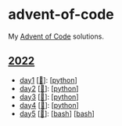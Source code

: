 # advent-of-code
My [Advent of Code](https://adventofcode.com) solutions.

<!-- table of contents generated below -->

## [2022](2022)
* [day1](2022/day1) [[:link:](https://adventofcode.com/2022/day/1)]: [[python](2022/day1/python)] 
* [day2](2022/day2) [[:link:](https://adventofcode.com/2022/day/2)]: [[python](2022/day2/python)] 
* [day3](2022/day3) [[:link:](https://adventofcode.com/2022/day/3)]: [[python](2022/day3/python)] 
* [day4](2022/day4) [[:link:](https://adventofcode.com/2022/day/4)]: [[python](2022/day4/python)] 
* [day5](2022/day5) [[:link:](https://adventofcode.com/2022/day/5)]: [[bash](2022/day5/bash)] [[bash](2022/day5/bash/stacks)] 